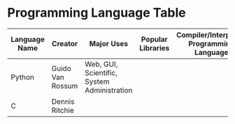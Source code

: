 # Programming Language Table

| Language Name | Creator | Major Uses | Popular Libraries | Compiler/Interpreter Programming Language | Jobs and Salaries |
| --- | --- | --- | --- | --- | --- |
| Python | Guido Van Rossum | Web, GUI, Scientific, System Administration |  |  |  |
| C | Dennis Ritchie |  |  |  |  |
